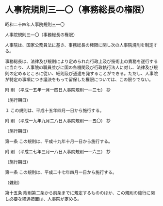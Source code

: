 # 人事院規則三―〇（事務総長の権限）

昭和二十四年人事院規則三―〇

人事院規則三―〇（事務総長の権限）

人事院は、国家公務員法に基き、事務総長の権限に関し次の人事院規則を制定する。

事務総長は、法律及び規則により定められた行政上及び技術上の責務を遂行するに当たり、人事院の職員並びに国の各機関及び行政執行法人に対し、法律及び規則の定めるところに従い、細則及び通達を発することができる。ただし、人事院が特定の事項につき議決をもって留保した権限については、この限りでない。

附 則 （平成一五年一月一四日人事院規則一―三七） 抄

（施行期日）

１ この規則は、平成十五年四月一日から施行する。

附 則 （平成一九年九月二八日人事院規則一―五〇） 抄

（施行期日）

第一条 この規則は、平成十九年十月一日から施行する。

附 則 （平成二七年三月一八日人事院規則一―六三） 抄

（施行期日）

第一条 この規則は、平成二十七年四月一日から施行する。

（雑則）

第十五条 附則第二条から前条までに規定するもののほか、この規則の施行に関し必要な経過措置は、人事院が定める。
